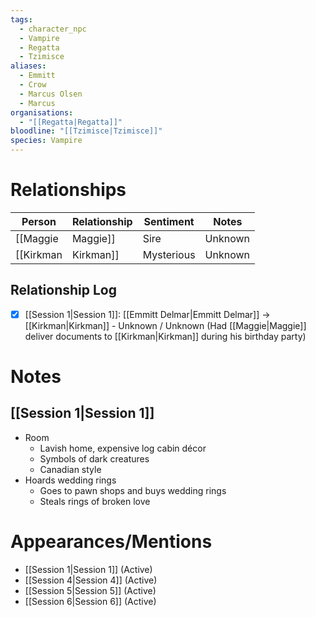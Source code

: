 ```yaml
---
tags:
  - character_npc
  - Vampire
  - Regatta
  - Tzimisce
aliases:
  - Emmitt
  - Crow
  - Marcus Olsen
  - Marcus
organisations:
  - "[[Regatta|Regatta]]"
bloodline: "[[Tzimisce|Tzimisce]]"
species: Vampire
---
```


# Relationships
| Person      | Relationship | Sentiment | Notes |
| ----------- | ------------ | --------- | ----- |
| [[Maggie|Maggie]]  | Sire         | Unknown   |       |
| [[Kirkman|Kirkman]] | Mysterious   | Unknown   | Had [[Maggie|Maggie]] deliver documents to [[Kirkman|Kirkman]] during his birthday party      |

## Relationship Log
- [x] [[Session 1|Session 1]]: [[Emmitt Delmar|Emmitt Delmar]] -> [[Kirkman|Kirkman]] - Unknown / Unknown (Had [[Maggie|Maggie]] deliver documents to [[Kirkman|Kirkman]] during his birthday party)
# Notes
## [[Session 1|Session 1]]
- Room
	- Lavish home, expensive log cabin décor
	- Symbols of dark creatures
	- Canadian style
- Hoards wedding rings
	- Goes to pawn shops and buys wedding rings
	- Steals rings of broken love

# Appearances/Mentions

- [[Session 1|Session 1]] (Active)
- [[Session 4|Session 4]] (Active)
- [[Session 5|Session 5]] (Active)
- [[Session 6|Session 6]] (Active)

